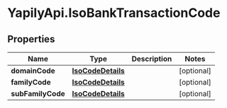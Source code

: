 # YapilyApi.IsoBankTransactionCode

## Properties
Name | Type | Description | Notes
------------ | ------------- | ------------- | -------------
**domainCode** | [**IsoCodeDetails**](IsoCodeDetails.md) |  | [optional] 
**familyCode** | [**IsoCodeDetails**](IsoCodeDetails.md) |  | [optional] 
**subFamilyCode** | [**IsoCodeDetails**](IsoCodeDetails.md) |  | [optional] 


